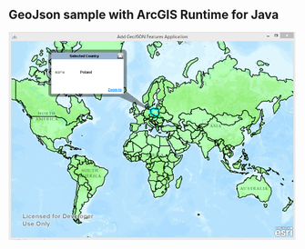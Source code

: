 ## GeoJson sample with ArcGIS Runtime for Java

![Screenshot](/geojson/screenshot.png?raw=true "Screenshot")

